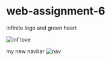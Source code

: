 # web-assignment-6
infinite logo and green heart

![inf love](https://user-images.githubusercontent.com/92051485/179741279-9991a450-ca1d-4fca-aab1-7920056594f6.jpg)


my new navbar
![nav](https://user-images.githubusercontent.com/92051485/179741377-0a97b2b1-732c-454f-bf4d-204b9c70a221.jpg)
